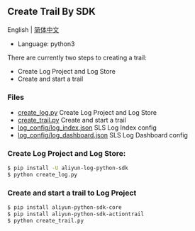 ## Create Trail By SDK

English | [简体中文](./README-zh_CN.md)


- Language: python3

There are currently two steps to creating a trail:

- Create Log Project and Log Store
- Create and start a trail

### Files

- [create_log.py](./create_log.py) Create Log Project and Log Store
- [create_trail.py](./create_trail.py) Create and start a trail
- [log_config/log_index.json](./log_config/log_index.json) SLS Log Index config
- [log_config/log_dashboard.json](./log_config/log_dashboard.json) SLS Log Dashboard config

### Create Log Project and Log Store:

```sh
$ pip install -U aliyun-log-python-sdk
$ python create_log.py
```

### Create and start a trail to Log Project

```sh
$ pip install aliyun-python-sdk-core
$ pip install aliyun-python-sdk-actiontrail
$ python create_trail.py
```